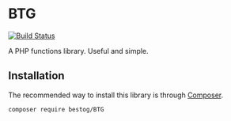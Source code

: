 # BTG
[![Build Status](https://travis-ci.org/bestog/BTG.svg?branch=master)](https://travis-ci.org/bestog/BTG)

A PHP functions library. Useful and simple.

## Installation

The recommended way to install this library is through [Composer](http://getcomposer.org/doc/00-intro.md).

```shell
composer require bestog/BTG
```